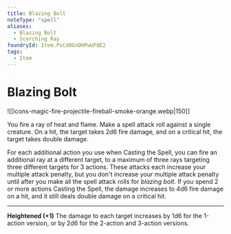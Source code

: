 ```yaml
---
title: Blazing Bolt
noteType: "spell"
aliases:
  - Blazing Bolt
  - Scorching Ray
foundryId: Item.PoCd0GnDHPwUFQE2
tags:
  - Item
---
```


# Blazing Bolt
![[icons-magic-fire-projectile-fireball-smoke-orange.webp|150]]

You fire a ray of heat and flame. Make a spell attack roll against a single creature. On a hit, the target takes 2d6 fire damage, and on a critical hit, the target takes double damage.

For each additional action you use when Casting the Spell, you can fire an additional ray at a different target, to a maximum of three rays targeting three different targets for 3 actions. These attacks each increase your multiple attack penalty, but you don't increase your multiple attack penalty until after you make all the spell attack rolls for _blazing bolt_. If you spend 2 or more actions Casting the Spell, the damage increases to 4d6 fire damage on a hit, and it still deals double damage on a critical hit.

* * *

**Heightened (+1)** The damage to each target increases by 1d6 for the 1-action version, or by 2d6 for the 2-action and 3-action versions.

